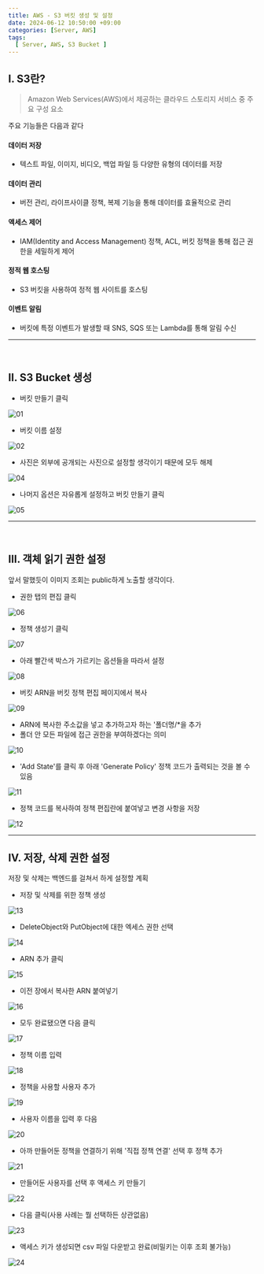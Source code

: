```yaml
---
title: AWS - S3 버킷 생성 및 설정
date: 2024-06-12 10:50:00 +09:00
categories: [Server, AWS]
tags:
  [ Server, AWS, S3 Bucket ]
---
```


## Ⅰ. S3란?

> Amazon Web Services(AWS)에서 제공하는 클라우드 스토리지 서비스 중 주요 구성 요소

주요 기능들은 다음과 같다

#### 데이터 저장
- 텍스트 파일, 이미지, 비디오, 백업 파일 등 다양한 유형의 데이터를 저장

#### 데이터 관리
- 버전 관리, 라이프사이클 정책, 복제 기능을 통해 데이터를 효율적으로 관리

#### 액세스 제어
- IAM(Identity and Access Management) 정책, ACL, 버킷 정책을 통해 접근 권한을 세밀하게 제어
  
#### 정적 웹 호스팅
- S3 버킷을 사용하여 정적 웹 사이트를 호스팅
  
#### 이벤트 알림
- 버킷에 특정 이벤트가 발생할 때 SNS, SQS 또는 Lambda를 통해 알림 수신

---
<br>

## Ⅱ. S3 Bucket 생성

- 버킷 만들기 클릭

![01](/assets/img/post/server/aws/2024-06-12-s3_bucket/01.png)

- 버킷 이름 설정

![02](/assets/img/post/server/aws/2024-06-12-s3_bucket/02.png)

- 사진은 외부에 공개되는 사진으로 설정할 생각이기 때문에 모두 해제

![04](/assets/img/post/server/aws/2024-06-12-s3_bucket/04.png)

- 나머지 옵션은 자유롭게 설정하고 버킷 만들기 클릭

![05](/assets/img/post/server/aws/2024-06-12-s3_bucket/05.png)

---
<br>

## Ⅲ. 객체 읽기 권한 설정

앞서 말했듯이 이미지 조회는 public하게 노출할 생각이다.

- 권한 탭의 편집 클릭

![06](/assets/img/post/server/aws/2024-06-12-s3_bucket/06.png)

- 정책 생성기 클릭

![07](/assets/img/post/server/aws/2024-06-12-s3_bucket/07.png)

- 아래 빨간색 박스가 가르키는 옵션들을 따라서 설정

![08](/assets/img/post/server/aws/2024-06-12-s3_bucket/08.png)

- 버킷 ARN을 버킷 정책 편집 페이지에서 복사

![09](/assets/img/post/server/aws/2024-06-12-s3_bucket/09.png)

- ARN에 복사한 주소값을 넣고 추가하고자 하는 '폴더명/*을 추가
- 폴더 안 모든 파일에 접근 권한을 부여하겠다는 의미

![10](/assets/img/post/server/aws/2024-06-12-s3_bucket/10.png)

- 'Add State'를 클릭 후 아래 'Generate Policy' 정책 코드가 출력되는 것을 볼 수 있음

![11](/assets/img/post/server/aws/2024-06-12-s3_bucket/11.png)

- 정책 코드를 복사하여 정책 편집란에 붙여넣고 변경 사항을 저장

![12](/assets/img/post/server/aws/2024-06-12-s3_bucket/12.png)

---

## Ⅳ. 저장, 삭제 권한 설정

저장 및 삭제는 백엔드를 걸쳐서 하게 설정할 계획

- 저장 및 삭제를 위한 정책 생성

![13](/assets/img/post/server/aws/2024-06-12-s3_bucket/13.png)

- DeleteObject와 PutObject에 대한 엑세스 권한 선택

![14](/assets/img/post/server/aws/2024-06-12-s3_bucket/14.png)

- ARN 추가 클릭

![15](/assets/img/post/server/aws/2024-06-12-s3_bucket/15.png)

- 이전 장에서 복사한 ARN 붙여넣기

![16](/assets/img/post/server/aws/2024-06-12-s3_bucket/16.png)

- 모두 완료됐으면 다음 클릭

![17](/assets/img/post/server/aws/2024-06-12-s3_bucket/17.png)

- 정책 이름 입력

![18](/assets/img/post/server/aws/2024-06-12-s3_bucket/18.png)

- 정책을 사용할 사용자 추가

![19](/assets/img/post/server/aws/2024-06-12-s3_bucket/19.png)

- 사용자 이름을 입력 후 다음

![20](/assets/img/post/server/aws/2024-06-12-s3_bucket/20.png)

- 아까 만들어둔 정책을 연결하기 위해 '직접 정책 연결' 선택 후 정책 추가

![21](/assets/img/post/server/aws/2024-06-12-s3_bucket/21.png)

- 만들어둔 사용자를 선택 후 액세스 키 만들기

![22](/assets/img/post/server/aws/2024-06-12-s3_bucket/22.png)

- 다음 클릭(사용 사례는 뭘 선택하든 상관없음)

![23](/assets/img/post/server/aws/2024-06-12-s3_bucket/23.png)

- 액세스 키가 생성되면 csv 파일 다운받고 완료(비밀키는 이후 조회 불가능)

![24](/assets/img/post/server/aws/2024-06-12-s3_bucket/24.png)
